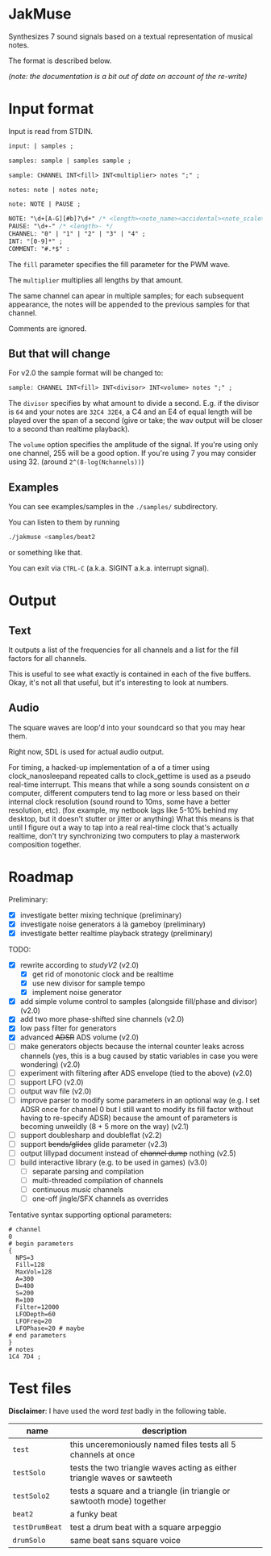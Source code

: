 JakMuse
=======

Synthesizes 7 sound signals based on a textual representation of musical notes.

The format is described below.

_(note: the documentation is a bit out of date on account of the re-write)_

Input format
============

Input is read from STDIN.

```yacc
input: | samples ;

samples: sample | samples sample ;

sample: CHANNEL INT<fill> INT<multiplier> notes ";" ;

notes: note | notes note;

note: NOTE | PAUSE ; 

NOTE: "\d+[A-G][#b]?\d+" /* <length><note_name><accidental><note_scale> */
PAUSE: "\d+-" /* <length>- */ 
CHANNEL: "0" | "1" | "2" | "3" | "4" ;
INT: "[0-9]*" ;
COMMENT: "#.*$" :
```

The `fill` parameter specifies the fill parameter for the PWM wave.

The `multiplier` multiplies all lengths by that amount.

The same channel can apear in multiple samples; for each subsequent appearance, the notes will be appended to the previous samples for that channel.

Comments are ignored.

But that will change
--------------------

For v2.0 the sample format will be changed to:

```yacc
sample: CHANNEL INT<fill> INT<divisor> INT<volume> notes ";" ;
```

The `divisor` specifies by what amount to divide a second. E.g. if the divisor is `64` and your notes are `32C4 32E4`, a C4 and an E4 of equal length will be played over the span of a second (give or take; the wav output will be closer to a second than realtime playback).

The `volume` option specifies the amplitude of the signal. If you're using only one channel, 255 will be a good option. If you're using 7 you may consider using 32. (around `2^(8-log(Nchannels))`)

Examples
--------

You can see examples/samples in the `./samples/` subdirectory.

You can listen to them by running
```sh
./jakmuse <samples/beat2
```

or something like that.

You can exit via `CTRL-C` (a.k.a. SIGINT a.k.a. interrupt signal).

Output
======

Text
----

It outputs a list of the frequencies for all channels and a list for the fill factors for all channels.

This is useful to see what exactly is contained in each of the five buffers. Okay, it's not all that useful, but it's interesting to look at numbers.

Audio
-----

The square waves are loop'd into your soundcard so that you may hear them.

Right now, SDL is used for actual audio output.

For timing, a hacked-up implementation of a of a timer using clock_nanosleepand repeated calls to clock_gettime is used as a pseudo real-time interrupt. This means that while a song sounds consistent on _a_ computer, different computers tend to lag more or less based on their internal clock resolution (sound round to 10ms, some have a better resolution, etc). (fox example, my netbook lags like 5-10% behind my desktop, but it doesn't stutter or jitter or anything) What this means is that until I figure out a way to tap into a real real-time clock that's actually realtime, don't try synchronizing two computers to play a masterwork composition together.

Roadmap
=======

Preliminary:

* [x] investigate better mixing technique (preliminary)
* [x] investigate noise generators á là gameboy (preliminary)
* [x] investigate better realtime playback strategy (preliminary)

TODO:

* [x] rewrite according to _studyV2_ (v2.0)
  + [x] get rid of monotonic clock and be realtime
  + [x] use new divisor for sample tempo
  + [x] implement noise generator
* [x] add simple volume control to samples (alongside fill/phase and divisor) (v2.0)
* [x] add two more phase-shifted sine channels (v2.0)
* [x] low pass filter for generators
* [x] advanced ~~ADSR~~ ADS volume (v2.0)
* [ ] make generators objects because the internal counter leaks across channels (yes, this is a bug caused by static variables in case you were wondering) (v2.0)
* [ ] experiment with filtering after ADS envelope (tied to the above) (v2.0)
* [ ] support LFO (v2.0)
* [ ] output wav file (v2.0)
* [ ] improve parser to modify some parameters in an optional way (e.g. I set ADSR once for channel 0 but I still want to modify its fill factor without having to re-specify ADSR) because the amount of parameters is becoming unweildly (8 + 5 more on the way) (v2.1)
* [ ] support doublesharp and doubleflat (v2.2)
* [ ] support ~~bends/glides~~ glide parameter (v2.3)
* [ ] output lillypad document instead of ~~channel dump~~ nothing (v2.5)
* [ ] build interactive library (e.g. to be used in games) (v3.0)
  + [ ] separate parsing and compilation
  + [ ] multi-threaded compilation of channels
  + [ ] continuous _music_ channels
  + [ ] one-off jingle/SFX channels as overrides

Tentative syntax supporting optional parameters:
```
# channel
0
# begin parameters
{
  NPS=3
  Fill=128
  MaxVol=128
  A=300
  D=400
  S=200
  R=100
  Filter=12000
  LFODepth=60
  LFOFreq=20
  LFOPhase=20 # maybe
# end parameters
}
# notes
1C4 7D4 ;
```

Test files
==========

**Disclaimer**: I have used the word _test_ badly in the following table.

| name                          | description                           |
|-------------------------------|---------------------------------------|
| `test`                        | this unceremoniously named files tests all 5 channels at once |
| `testSolo`                    | tests the two triangle waves acting as either triangle waves or sawteeth |
| `testSolo2`                   | tests a square and a triangle (in triangle or sawtooth mode) together |
| `beat2`                       | a funky beat |
| `testDrumBeat`                | test a drum beat with a square arpeggio |
| `drumSolo`                    | same beat sans square voice |
